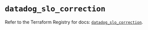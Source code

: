 # `datadog_slo_correction`

Refer to the Terraform Registry for docs: [`datadog_slo_correction`](https://registry.terraform.io/providers/datadog/datadog/3.35.0/docs/resources/slo_correction).

